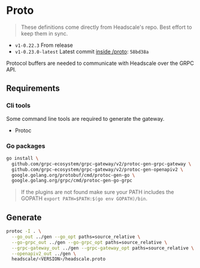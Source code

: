 # Proto

> These definitions come directly from Headscale's repo. Best effort to keep them in sync.

- `v1-0.22.3` From release
- `v1-0.23.0-latest` Latest commit [inside /proto](https://github.com/juanfont/headscale/commits/main/proto): `58bd38a`

Protocol buffers are needed to communicate with Headscale over the GRPC API.

## Requirements

### Cli tools

Some command line tools are required to generate the gateway.

- Protoc

### Go packages

```sh
go install \
  github.com/grpc-ecosystem/grpc-gateway/v2/protoc-gen-grpc-gateway \
  github.com/grpc-ecosystem/grpc-gateway/v2/protoc-gen-openapiv2 \
  google.golang.org/protobuf/cmd/protoc-gen-go \
  google.golang.org/grpc/cmd/protoc-gen-go-grpc
```

> If the plugins are not found make sure your PATH includes the GOPATH `export PATH=$PATH:$(go env GOPATH)/bin`.

## Generate

```sh
protoc -I . \
  --go_out ../gen --go_opt paths=source_relative \
  --go-grpc_out ../gen --go-grpc_opt paths=source_relative \
  --grpc-gateway_out ../gen --grpc-gateway_opt paths=source_relative \
  --openapiv2_out ../gen \
  headscale/<VERSION>/headscale.proto
```
